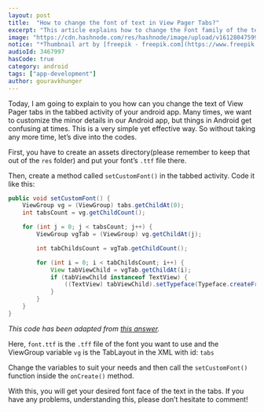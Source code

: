 ```yaml
---
layout: post
title:  "How to change the font of text in View Pager Tabs?"
excerpt: "This article explains how to change the Font family of the text in View Pager tabs"
image: "https://cdn.hashnode.com/res/hashnode/image/upload/v1612804759970/w2robLovl.jpeg"
notice: "*Thumbnail art by [freepik - freepik.com](https://www.freepik.com/vectors/technology)*"
audioId: 3467997
hasCode: true
category: android
tags: ["app-development"]
author: gouravkhunger
---
```


Today, I am going to explain to you how can you change the text of View Pager tabs in the tabbed activity of your android app. Many times, we want to customize the minor details in our Android app, but things in Android get confusing at times. This is a very simple yet effective way. So without taking any more time, let’s dive into the codes.

First, you have to create an assets directory(please remember to keep that out of the `res` folder) and put your font’s `.ttf` file there.

Then, create a method called `setCustomFont()` in the tabbed activity. Code it like this:

```java
public void setCustomFont() {
    ViewGroup vg = (ViewGroup) tabs.getChildAt(0);
    int tabsCount = vg.getChildCount();

    for (int j = 0; j < tabsCount; j++) {
        ViewGroup vgTab = (ViewGroup) vg.getChildAt(j);

        int tabChildsCount = vgTab.getChildCount();

        for (int i = 0; i < tabChildsCount; i++) {
            View tabViewChild = vgTab.getChildAt(i);
            if (tabViewChild instanceof TextView) {
                ((TextView) tabViewChild).setTypeface(Typeface.createFromAsset(getAssets(), "font.ttf"));
            }
        }
    }
}
```

*This code has been adapted from [this answer](https://stackoverflow.com/a/31067431/9819031).*

Here, `font.ttf` is the `.tff` file of the font you want to use and the ViewGroup variable `vg` is the TabLayout in the XML with id: `tabs`

Change the variables to suit your needs and then call the `setCustomFont()` function inside the `onCreate()` method.

With this, you will get your desired font face of the text in the tabs. If you have any problems, understanding this, please don’t hesitate to comment!